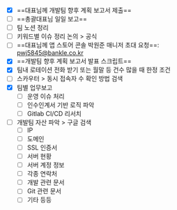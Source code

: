 - [x] ==대표님께 개발팀 향후 계획 보고서 제출==
- [ ] ==총괄대표님 일일 보고==
- [ ] 팀 노션 정리
- [ ] 키워드별 이슈 정리 논의 > 공식
- [ ] ==대표님께 앱 스토어 콘솔 박원준 매니저 초대 요청==: pwj5845@bankle.co.kr
- [x] ==개발팀 향후 계획 보고서 발표 스크립트==
- [x] 팀내 로테이션 전화 받기 또는 월말 등 건수 많을 때 한정 조건
- [ ] 스카우터 > 동시 접속자 수 확인 방법 검색
- [x] 팀별 업무보고
	- [ ] 운영 이슈 처리
	- [ ] 인수인계서 기반 로직 파악
	- [ ] Gitlab CI/CD 리서치
- [ ] 개발팀 자산 파악 > 구글 검색
	- [ ] IP
	- [ ] 도메인
	- [ ] SSL 인증서
	- [ ] 서버 현황
	- [ ] 서버 계정 정보
	- [ ] 각종 연락처
	- [ ] 개발 관련 문서
	- [ ] Git 관련 문서
	- [ ] 기타 등등